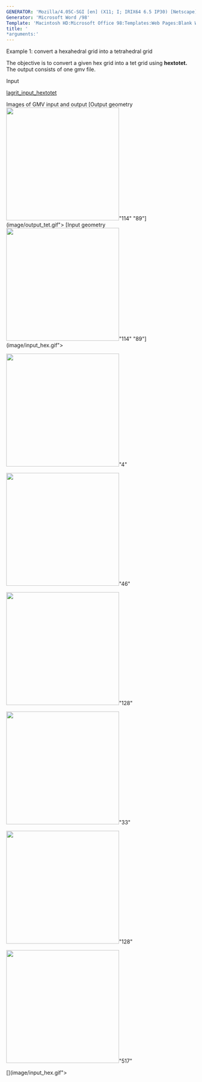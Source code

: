 ```yaml
---
GENERATOR: 'Mozilla/4.05C-SGI [en] (X11; I; IRIX64 6.5 IP30) [Netscape]'
Generator: 'Microsoft Word /98'
Template: 'Macintosh HD:Microsoft Office 98:Templates:Web Pages:Blank Web Page'
title: '
*arguments:'
---
```


Example 1: convert a hexahedral grid into a tetrahedral grid

 The objective is to convert a given hex grid into a tet grid using
 **hextotet.**
 The output consists of one gmv file.

Input

 [lagrit\_input\_hextotet](../lagrit_input_hextotet)

Images of GMV input and output
[Output geometry <img height="300" width="300" src="https://lanl.github.io/LaGriT/assets/images/output_tet_tn.gif">"114"
"89"](image/output_tet.gif">
[Input geometry <img height="300" width="300" src="https://lanl.github.io/LaGriT/assets/images/input_hex_tn.gif">"114"
"89"](image/input_hex.gif">

<img height="300" width="300" src="transparent.gif">"4" 

<img height="300" width="300" src="transparent.gif">"46" 

<img height="300" width="300" src="transparent.gif">"128" 

<img height="300" width="300" src="transparent.gif">"33" 

<img height="300" width="300" src="transparent.gif">"128" 

<img height="300" width="300" src="transparent.gif">"517" 

  [](image/input_hex.gif">
 
 
